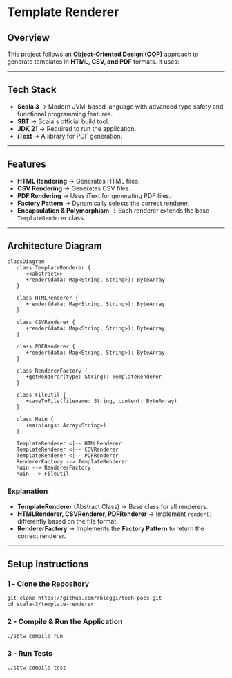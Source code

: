 # **Template Renderer**

## Overview

This project follows an **Object-Oriented Design (OOP)** approach to generate templates in **HTML, CSV, and PDF** formats. It uses:

---

## **Tech Stack**

- **Scala 3** → Modern JVM-based language with advanced type safety and functional programming features.
- **SBT** → Scala's official build tool.
- **JDK 21** → Required to run the application.
- **iText** → A library for PDF generation.

---

## Features

- **HTML Rendering** → Generates HTML files.  
- **CSV Rendering** → Generates CSV files.  
- **PDF Rendering** → Uses iText for generating PDF files.  
- **Factory Pattern** → Dynamically selects the correct renderer.  
- **Encapsulation & Polymorphism** → Each renderer extends the base `TemplateRenderer` class.  

---

## Architecture Diagram

```mermaid
classDiagram
   class TemplateRenderer {
      <<abstract>>
      +render(data: Map<String, String>): ByteArray
   }

   class HTMLRenderer {
      +render(data: Map<String, String>): ByteArray
   }

   class CSVRenderer {
      +render(data: Map<String, String>): ByteArray
   }

   class PDFRenderer {
      +render(data: Map<String, String>): ByteArray
   }

   class RendererFactory {
      +getRenderer(type: String): TemplateRenderer
   }

   class FileUtil {
      +saveToFile(filename: String, content: ByteArray)
   }

   class Main {
      +main(args: Array<String>)
   }

   TemplateRenderer <|-- HTMLRenderer
   TemplateRenderer <|-- CSVRenderer
   TemplateRenderer <|-- PDFRenderer
   RendererFactory --> TemplateRenderer
   Main --> RendererFactory
   Main --> FileUtil
```

### **Explanation**
- **TemplateRenderer** (Abstract Class) → Base class for all renderers.
- **HTMLRenderer, CSVRenderer, PDFRenderer** → Implement `render()` differently based on the file format.
- **RendererFactory** → Implements the **Factory Pattern** to return the correct renderer.

---

## Setup Instructions

### **1️ - Clone the Repository**
```shell
git clone https://github.com/rbleggi/tech-pocs.git
cd scala-3/template-renderer
```

### **2️ - Compile & Run the Application**
```shell
./sbtw compile run
```

### **3️ - Run Tests**
```shell
./sbtw compile test
```